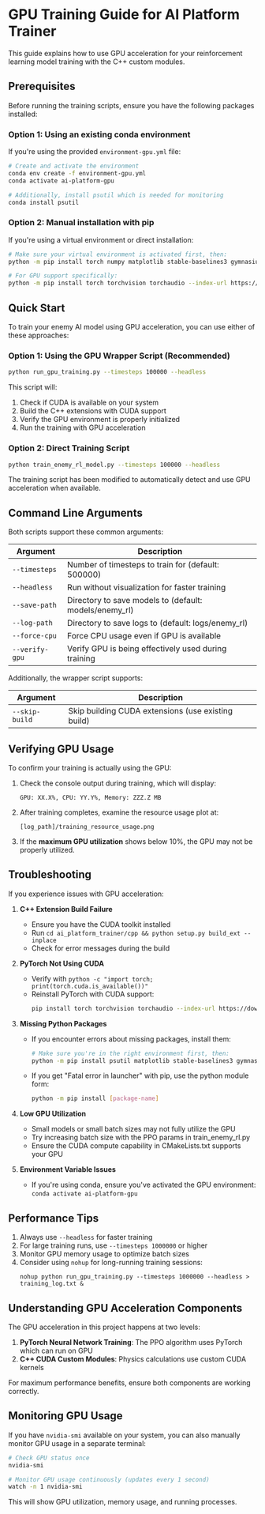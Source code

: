 # GPU Training Guide for AI Platform Trainer

This guide explains how to use GPU acceleration for your reinforcement learning model training with the C++ custom modules.

## Prerequisites

Before running the training scripts, ensure you have the following packages installed:

### Option 1: Using an existing conda environment

If you're using the provided `environment-gpu.yml` file:

```bash
# Create and activate the environment
conda env create -f environment-gpu.yml
conda activate ai-platform-gpu

# Additionally, install psutil which is needed for monitoring
conda install psutil
```

### Option 2: Manual installation with pip

If you're using a virtual environment or direct installation:

```bash
# Make sure your virtual environment is activated first, then:
python -m pip install torch numpy matplotlib stable-baselines3 gymnasium psutil

# For GPU support specifically:
python -m pip install torch torchvision torchaudio --index-url https://download.pytorch.org/whl/cu118
```

## Quick Start

To train your enemy AI model using GPU acceleration, you can use either of these approaches:

### Option 1: Using the GPU Wrapper Script (Recommended)

```bash
python run_gpu_training.py --timesteps 100000 --headless
```

This script will:
1. Check if CUDA is available on your system
2. Build the C++ extensions with CUDA support
3. Verify the GPU environment is properly initialized
4. Run the training with GPU acceleration

### Option 2: Direct Training Script

```bash
python train_enemy_rl_model.py --timesteps 100000 --headless
```

The training script has been modified to automatically detect and use GPU acceleration when available.

## Command Line Arguments

Both scripts support these common arguments:

| Argument | Description |
|----------|-------------|
| `--timesteps` | Number of timesteps to train for (default: 500000) |
| `--headless` | Run without visualization for faster training |
| `--save-path` | Directory to save models to (default: models/enemy_rl) |
| `--log-path` | Directory to save logs to (default: logs/enemy_rl) |
| `--force-cpu` | Force CPU usage even if GPU is available |
| `--verify-gpu` | Verify GPU is being effectively used during training |

Additionally, the wrapper script supports:

| Argument | Description |
|----------|-------------|
| `--skip-build` | Skip building CUDA extensions (use existing build) |

## Verifying GPU Usage

To confirm your training is actually using the GPU:

1. Check the console output during training, which will display:
   ```
   GPU: XX.X%, CPU: YY.Y%, Memory: ZZZ.Z MB
   ```

2. After training completes, examine the resource usage plot at:
   ```
   [log_path]/training_resource_usage.png
   ```

3. If the **maximum GPU utilization** shows below 10%, the GPU may not be properly utilized.

## Troubleshooting

If you experience issues with GPU acceleration:

1. **C++ Extension Build Failure**
   - Ensure you have the CUDA toolkit installed
   - Run `cd ai_platform_trainer/cpp && python setup.py build_ext --inplace`
   - Check for error messages during the build

2. **PyTorch Not Using CUDA**
   - Verify with `python -c "import torch; print(torch.cuda.is_available())"`
   - Reinstall PyTorch with CUDA support: 
     ```bash
     pip install torch torchvision torchaudio --index-url https://download.pytorch.org/whl/cu118
     ```

3. **Missing Python Packages**
   - If you encounter errors about missing packages, install them:
     ```bash
     # Make sure you're in the right environment first, then:
     python -m pip install psutil matplotlib stable-baselines3 gymnasium
     ```
   - If you get "Fatal error in launcher" with pip, use the python module form:
     ```bash
     python -m pip install [package-name]
     ```

3. **Low GPU Utilization**
   - Small models or small batch sizes may not fully utilize the GPU
   - Try increasing batch size with the PPO params in train_enemy_rl.py
   - Ensure the CUDA compute capability in CMakeLists.txt supports your GPU

4. **Environment Variable Issues**
   - If you're using conda, ensure you've activated the GPU environment:
     `conda activate ai-platform-gpu`

## Performance Tips

1. Always use `--headless` for faster training
2. For large training runs, use `--timesteps 1000000` or higher
3. Monitor GPU memory usage to optimize batch sizes
4. Consider using `nohup` for long-running training sessions:
   ```
   nohup python run_gpu_training.py --timesteps 1000000 --headless > training_log.txt &
   ```

## Understanding GPU Acceleration Components

The GPU acceleration in this project happens at two levels:

1. **PyTorch Neural Network Training**: The PPO algorithm uses PyTorch which can run on GPU
2. **C++ CUDA Custom Modules**: Physics calculations use custom CUDA kernels

For maximum performance benefits, ensure both components are working correctly.

## Monitoring GPU Usage

If you have `nvidia-smi` available on your system, you can also manually monitor GPU usage in a separate terminal:

```bash
# Check GPU status once
nvidia-smi

# Monitor GPU usage continuously (updates every 1 second)
watch -n 1 nvidia-smi
```

This will show GPU utilization, memory usage, and running processes.
